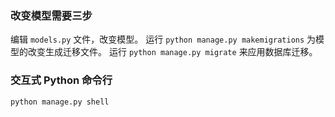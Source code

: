 



### 改变模型需要三步

编辑 `models.py` 文件，改变模型。
运行 `python manage.py makemigrations` 为模型的改变生成迁移文件。
运行 `python manage.py migrate` 来应用数据库迁移。

### 交互式 Python 命令行

`python manage.py shell`